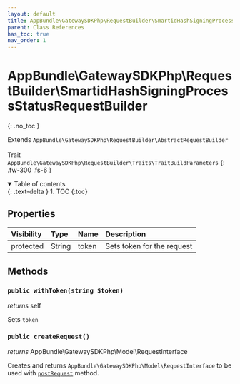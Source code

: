 ```yaml
---
layout: default
title: AppBundle\GatewaySDKPhp\RequestBuilder\SmartidHashSigningProcessStatusRequestBuilder
parent: Class References
has_toc: true
nav_order: 1
---
```


# AppBundle\GatewaySDKPhp\RequestBuilder\SmartidHashSigningProcessStatusRequestBuilder
{: .no_toc }

Extends `AppBundle\GatewaySDKPhp\RequestBuilder\AbstractRequestBuilder` <br><br> Trait `AppBundle\GatewaySDKPhp\RequestBuilder\Traits\TraitBuildParameters`
{: .fw-300 .fs-6 }

<details open markdown="block">
  <summary>
    Table of contents
  </summary>
  {: .text-delta }
1. TOC
{:toc}
</details>

## Properties

| Visibility | Type | Name | Description |
| :--- | :--- | :--- | :--- |
| protected | String | token | Sets token for the request |


## Methods

### `public withToken(string $token)`

*returns* self

Sets `token`

### `public createRequest()`

*returns* AppBundle\GatewaySDKPhp\Model\RequestInterface

Creates and returns `AppBundle\GatewaySDKPhp\Model\RequestInterface` to be used with [`postRequest`](/documentation/class-ref/GatewaySDKPhp/ConnectorInterface.html#public-postrequestappbundlegatewaysdkphpmodelrequestinterface-request) method.

